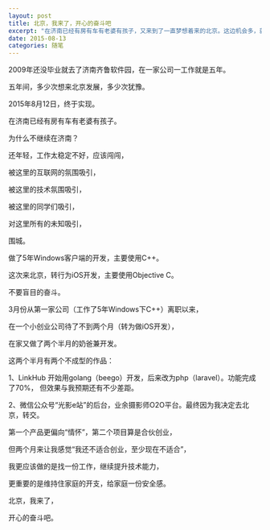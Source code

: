 ```yaml
---
layout: post
title: 北京，我来了，开心的奋斗吧
excerpt: "在济南已经有房有车有老婆有孩子，又来到了一直梦想着来的北京。这边机会多，就这样。济南机会少吗？概率上说，少。不要盲目的努力。"
date: 2015-08-13
categories: 随笔
---
```


2009年还没毕业就去了济南齐鲁软件园，在一家公司一工作就是五年。

五年间，多少次想来北京发展，多少次犹豫。

2015年8月12日，终于实现。

在济南已经有房有车有老婆有孩子。

为什么不继续在济南？

还年轻，工作太稳定不好，应该闯闯，

被这里的互联网的氛围吸引，

被这里的技术氛围吸引，

被这里的同学们吸引，

对这里所有的未知吸引，

围城。

做了5年Windows客户端的开发，主要使用C++。

这次来北京，转行为iOS开发，主要使用Objective C。

不要盲目的奋斗。

3月份从第一家公司（工作了5年Windows下C++）离职以来，

在一个小创业公司待了不到两个月（转为做iOS开发），

在家又做了两个半月的奶爸兼开发。

这两个半月有两个不成型的作品：

1、LinkHub 开始用golang（beego）开发，后来改为php（laravel）。功能完成了70%，
但效果与我预期还有不少差距。

2、微信公众号“光影e站”的后台，业余摄影师O2O平台。最终因为我决定去北京，转交。

第一个产品更偏向“情怀”，第二个项目算是合伙创业，

但两个月来让我感觉“我还不适合创业，至少现在不适合”，

我更应该做的是找一份工作，继续提升技术能力，

更重要的是维持住家庭的开支，给家庭一份安全感。

北京，我来了，

开心的奋斗吧。


